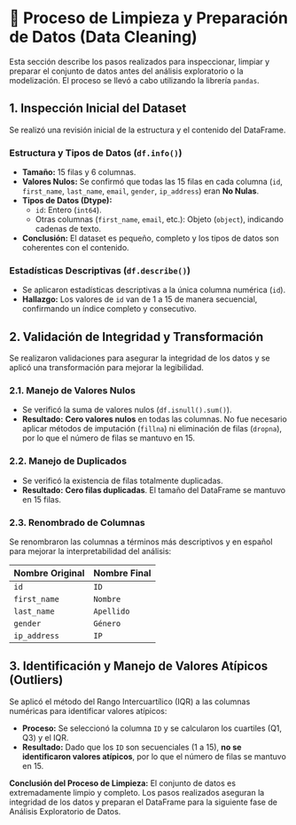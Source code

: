 # 🧹 Proceso de Limpieza y Preparación de Datos (Data Cleaning)

Esta sección describe los pasos realizados para inspeccionar, limpiar y preparar el conjunto de datos antes del análisis exploratorio o la modelización. El proceso se llevó a cabo utilizando la librería `pandas`.

## 1. Inspección Inicial del Dataset

Se realizó una revisión inicial de la estructura y el contenido del DataFrame.

### Estructura y Tipos de Datos (`df.info()`)

* **Tamaño:** 15 filas y 6 columnas.
* **Valores Nulos:** Se confirmó que todas las 15 filas en cada columna (`id`, `first_name`, `last_name`, `email`, `gender`, `ip_address`) eran **No Nulas**.
* **Tipos de Datos (Dtype):**
    * `id`: Entero (`int64`).
    * Otras columnas (`first_name`, `email`, etc.): Objeto (`object`), indicando cadenas de texto.
* **Conclusión:** El dataset es pequeño, completo y los tipos de datos son coherentes con el contenido.

### Estadísticas Descriptivas (`df.describe()`)

* Se aplicaron estadísticas descriptivas a la única columna numérica (`id`).
* **Hallazgo:** Los valores de `id` van de 1 a 15 de manera secuencial, confirmando un índice completo y consecutivo.

## 2. Validación de Integridad y Transformación

Se realizaron validaciones para asegurar la integridad de los datos y se aplicó una transformación para mejorar la legibilidad.

### 2.1. Manejo de Valores Nulos

* Se verificó la suma de valores nulos (`df.isnull().sum()`).
* **Resultado:** **Cero valores nulos** en todas las columnas. No fue necesario aplicar métodos de imputación (`fillna`) ni eliminación de filas (`dropna`), por lo que el número de filas se mantuvo en 15.

### 2.2. Manejo de Duplicados

* Se verificó la existencia de filas totalmente duplicadas.
* **Resultado:** **Cero filas duplicadas**. El tamaño del DataFrame se mantuvo en 15 filas.

### 2.3. Renombrado de Columnas

Se renombraron las columnas a términos más descriptivos y en español para mejorar la interpretabilidad del análisis:

| Nombre Original | Nombre Final |
| :--- | :--- |
| `id` | `ID` |
| `first_name` | `Nombre` |
| `last_name` | `Apellido` |
| `gender` | `Género` |
| `ip_address` | `IP` |

## 3. Identificación y Manejo de Valores Atípicos (Outliers)

Se aplicó el método del Rango Intercuartílico (IQR) a las columnas numéricas para identificar valores atípicos:

* **Proceso:** Se seleccionó la columna `ID` y se calcularon los cuartiles (Q1, Q3) y el IQR.
* **Resultado:** Dado que los `ID` son secuenciales (1 a 15), **no se identificaron valores atípicos**, por lo que el número de filas se mantuvo en 15.

**Conclusión del Proceso de Limpieza:** El conjunto de datos es extremadamente limpio y completo. Los pasos realizados aseguran la integridad de los datos y preparan el DataFrame para la siguiente fase de Análisis Exploratorio de Datos.
